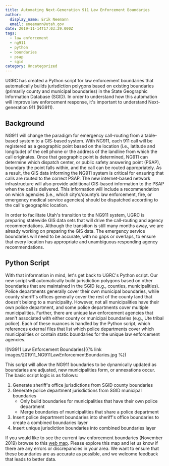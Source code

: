 ```yaml
---
title: Automating Next-Generation 911 Law Enforcement Boundaries
author:
  display_name: Erik Neemann
  email: eneemann@utah.gov
date: 2019-11-14T17:03:29.000Z
tags:
  - law enforcement
  - ng911
  - python
  - boundaries
  - psap
  - sgid
category: Uncategorized
---
```


UGRC has created a Python script for law enforcement boundaries that automatically builds jurisdiction polygons based on existing boundaries (primarily county and municipal boundaries) in the State Geographic Information Database (SGID). In order to understand how this automation will improve law enforcement response, it's important to understand Next-generation 911 (NG911).

## Background



NG911 will change the paradigm for emergency call-routing from a table-based system to a GIS-based system. With NG911, each 911 call will be registered as a geographic point based on the location (i.e., latitude and longitude) of the cell phone or the address of the landline from which the call originates. Once that geographic point is determined, NG911 can determine which dispatch center, or public safety answering point (PSAP), boundary the point falls within, and the call can be routed appropriately. As a result, the GIS data informing the NG911 system is critical for ensuring that calls are routed to the correct PSAP. The new internet-based network infrastructure will also provide additional GIS-based information to the PSAP when the call is delivered. This information will include a recommendation on which agencies (i.e., which city’s/county’s law enforcement, fire, or emergency medical service agencies) should be dispatched according to the call's geographic location.

In order to facilitate Utah's transition to the NG911 system, UGRC is preparing statewide GIS data sets that will drive the call-routing and agency recommendations. Although the transition is still many months away, we are already working on preparing the GIS data. The emergency service boundaries will need to be accurate, with no gaps or overlaps, to ensure that every location has appropriate and unambiguous responding agency recommendations.

## Python Script



With that information in mind, let's get back to UGRC's Python script. Our new script will automatically build jurisdiction polygons based on other boundaries that are maintained in the SGID (e.g., counties, municipalities). Police departments generally cover their own municipal boundaries, while county sheriff's offices generally cover the rest of the county land that doesn't belong to a municipality. However, not all municipalities have their own police department, and some police departments cover multiple municipalities. Further, there are unique law enforcement agencies that aren't associated with either county or municipal boundaries (e.g., Ute tribal police). Each of these nuances is handled by the Python script, which references external files that list which police departments cover which municipalities or contain static boundaries for the unique law enforcement agencies.

![NG911 Law Enforcement Boundaries]({% link images/201911_NG911LawEnforcementBoundaries.jpg %})

This script will allow the NG911 boundaries to be dynamically updated as boundaries are adjusted, new municipalities form, or annexations occur. The basic script logic is as follows:

1. Generate sheriff's office jurisdictions from SGID county boundaries
1. Generate police department jurisdictions from SGID municipal boundaries
   - Only build boundaries for municipalities that have their own police department
   - Merge boundaries of municipalities that share a police department
1. Insert police department boundaries into sheriff's office boundaries to create a combined boundaries layer
1. Insert unique jurisdiction boundaries into combined boundaries layer

If you would like to see the current law enforcement boundaries (November 2019) browse to this [web map](http://utah.maps.arcgis.com/home/webmap/viewer.html?webmap=40a99fdba37244dbb0a3fb2fa4615f2d). Please explore this map and let us know if there are any errors or discrepancies in your area. We want to ensure that these boundaries are as accurate as possible, and we welcome feedback that leads to better data.
